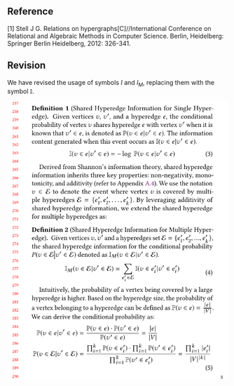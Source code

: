 ## Reference 
[1] Stell J G. Relations on hypergraphs[C]//International Conference on Relational and Algebraic Methods in Computer Science. Berlin, Heidelberg: Springer Berlin Heidelberg, 2012: 326-341.  

## Revision


We have revised the usage of symbols $I$ and $I_M$, replacing them with the symbol $\mathbb{I}$.  

![](./pic/changeI.png)
